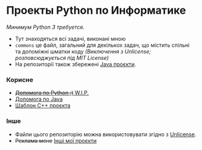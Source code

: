 # Проекты Python по Информатике

_Минимум Python 3 требуется._

- Тут знаходяться всі задачі, виконані мною
- `commons` це файл, загальний для декількох задач, що містить спільні та допоміжні шматки коду _(Виключення з Unlicense; розповсюджується під MIT License)_
- На репозиторії також збережені [Java проєкти](https://github.com/yaBobJonez/Homework/tree/java).

### Корисне

- [~~Допомога по Python ;)~~ W.I.P.](#)
- [Допомога по Java](https://yaBobJonez.github.io/Homework/CS)
- [Шаблон C++ проєкта](https://github.com/yaBobJonez/Homework/tree/cpp/CPP_template)

### Інше

- Файли цього репозиторію можна використовувати згідно з [Unlicense](https://github.com/yaBobJonez/Homework/blob/master/LICENSE).
- ~~Реклама мене~~ [Інші мої проєкти](https://github.com/yaBobJonez?tab=repositories)
